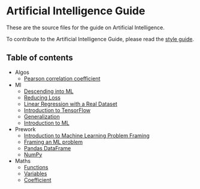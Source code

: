 # Artificial Intelligence Guide

These are the source files for the guide on Artificial Intelligence.

To contribute to the Artificial Intelligence Guide, please read the
[style guide](https://www.tensorflow.org/community/contribute/docs_style).


## Table of contents

- Algos
  - [Pearson correlation coefficient](/docs/algos/correlation/pearson_correlation/Pearson-correlation-coefficient.md)
- Ml
  - [Descending into ML](/docs/ml/Descending-into-ML.md)
  - [Reducing Loss](/docs/ml/Reducing-Loss.md)
  - [Linear Regression with a Real Dataset](/docs/ml/Linear-Regression-with-a-Real-Dataset.md)
  - [Introduction to TensorFlow](/docs/ml/Introduction-to-TensorFlow.md)
  - [Generalization](/docs/ml/Generalization.md)
  - [Introduction to ML](/docs/ml/Introduction-to-ML.md)
- Prework
  - [Introduction to Machine Learning Problem Framing](/docs/prework/Introduction-to-Machine-Learning-Problem-Framing.md)
  - [Framing an ML problem](/docs/prework/Framing-an-ML-problem.md)
  - [Pandas DataFrame](/docs/prework/Pandas-DataFrame.md)
  - [NumPy](/docs/prework/NumPy.md)
- Maths
  - [Functions](/docs/maths/algebra/Functions.md)
  - [Variables](/docs/maths/algebra/Variables.md)
  - [Coefficient](/docs/maths/algebra/Coefficient.md)
